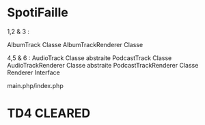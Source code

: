 # SpotiFaille

1,2 & 3 : 

AlbumTrack Classe
AlbumTrackRenderer Classe


4,5 & 6 :
AudioTrack Classe abstraite
PodcastTrack Classe
AudioTrackRenderer Classe abstraite
PodcastTrackRenderer Classe
Renderer Interface

main.php/index.php

# TD4 CLEARED

